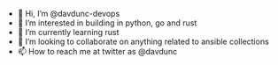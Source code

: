 - 👋 Hi, I’m @davdunc-devops
- 👀 I’m interested in building in python, go and rust
- 🌱 I’m currently learning rust
- 💞️ I’m looking to collaborate on anything related to ansible collections
- 📫 How to reach me at twitter as @davdunc

<!---
davdunc-devops/davdunc-devops is a ✨ special ✨ repository because its `README.md` (this file) appears on your GitHub profile.
You can click the Preview link to take a look at your changes.
--->
